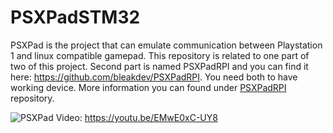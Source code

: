 # PSXPadSTM32
PSXPad is the project that can emulate communication between Playstation 1 and linux compatible gamepad. This repository is related to one part of two of this project. Second part is named PSXPadRPI and you can find it here: https://github.com/bleakdev/PSXPadRPI. You need both to have working device. More information you can found under [PSXPadRPI](https://github.com/bleakdev/PSXPadRPI) repository.

![PSXPad](https://github.com/bleakdev/PSXPadSTM32/raw/master/media/photo.png)
Video: https://youtu.be/EMwE0xC-UY8
